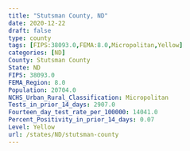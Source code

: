 ```yaml
---
title: "Stutsman County, ND"
date: 2020-12-22
draft: false
type: county
tags: [FIPS:38093.0,FEMA:8.0,Micropolitan,Yellow]
categories: [ND]
County: Stutsman County
State: ND
FIPS: 38093.0
FEMA_Region: 8.0
Population: 20704.0
NCHS_Urban_Rural_Classification: Micropolitan
Tests_in_prior_14_days: 2907.0
Fourteen_day_test_rate_per_100000: 14041.0
Percent_Positivity_in_prior_14_days: 0.07
Level: Yellow
url: /states/ND/stutsman-county
---
```




